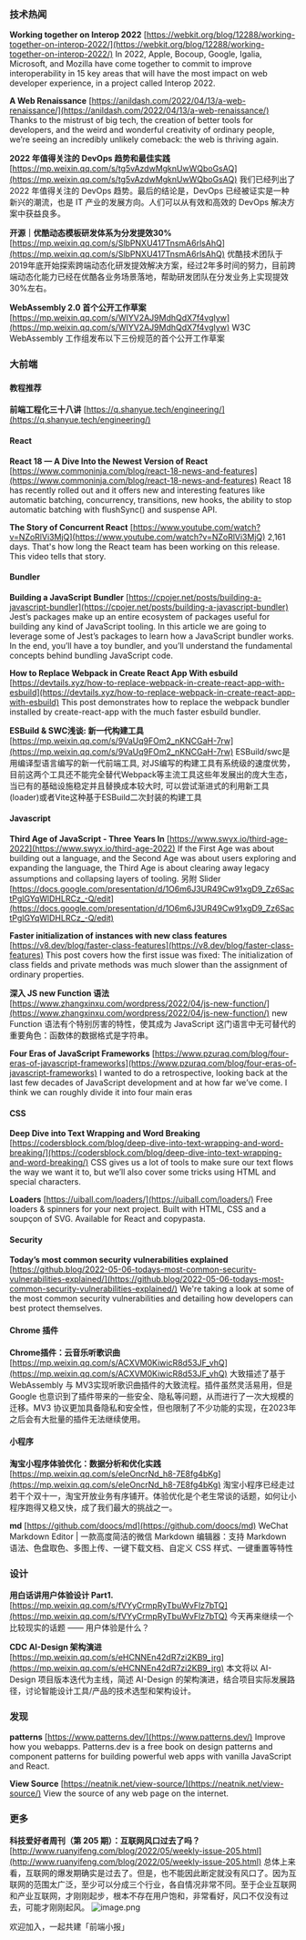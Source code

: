 ### 技术热闻
**Working together on Interop 2022**
[https://webkit.org/blog/12288/working-together-on-interop-2022/](https://webkit.org/blog/12288/working-together-on-interop-2022/)
In 2022, Apple, Bocoup, Google, Igalia, Microsoft, and Mozilla have come together to commit to improve interoperability in 15 key areas that will have the most impact on web developer experience, in a project called Interop 2022.

**A Web Renaissance**
[https://anildash.com/2022/04/13/a-web-renaissance/](https://anildash.com/2022/04/13/a-web-renaissance/)
Thanks to the mistrust of big tech, the creation of better tools for developers, and the weird and wonderful creativity of ordinary people, we’re seeing an incredibly unlikely comeback: the web is thriving again.

**2022 年值得关注的 DevOps 趋势和最佳实践**
[https://mp.weixin.qq.com/s/tg5vAzdwMgknUwWQboGsAQ](https://mp.weixin.qq.com/s/tg5vAzdwMgknUwWQboGsAQ)
我们已经列出了 2022 年值得关注的 DevOps 趋势。最后的结论是，DevOps 已经被证实是一种新兴的潮流，也是 IT 产业的发展方向。人们可以从有效和高效的 DevOps 解决方案中获益良多。

**开源｜优酷动态模板研发体系为分发提效30%**
[https://mp.weixin.qq.com/s/SlbPNXU417TnsmA6rlsAhQ](https://mp.weixin.qq.com/s/SlbPNXU417TnsmA6rlsAhQ)
优酷技术团队于2019年底开始探索跨端动态化研发提效解决方案，经过2年多时间的努力，目前跨端动态化能力已经在优酷各业务场景落地，帮助研发团队在分发业务上实现提效30%左右。

**WebAssembly 2.0 首个公开工作草案**
[https://mp.weixin.qq.com/s/WIYV2AJ9MdhQdX7f4vgIyw](https://mp.weixin.qq.com/s/WIYV2AJ9MdhQdX7f4vgIyw)
W3C WebAssembly 工作组发布以下三份规范的首个公开工作草案

### 大前端
#### 教程推荐
**前端工程化三十八讲**
[https://q.shanyue.tech/engineering/](https://q.shanyue.tech/engineering/)

#### React
**React 18 — A Dive Into the Newest Version of React**
[https://www.commoninja.com/blog/react-18-news-and-features](https://www.commoninja.com/blog/react-18-news-and-features)
React 18 has recently rolled out and it offers new and interesting features like automatic batching, concurrency, transitions, new hooks, the ability to stop automatic batching with flushSync() and suspense API.

**The Story of Concurrent React**
[https://www.youtube.com/watch?v=NZoRlVi3MjQ](https://www.youtube.com/watch?v=NZoRlVi3MjQ)
2,161 days. That's how long the React team has been working on this release. This video tells that story.

#### Bundler
**Building a JavaScript Bundler**
[https://cpojer.net/posts/building-a-javascript-bundler](https://cpojer.net/posts/building-a-javascript-bundler)
Jest’s packages make up an entire ecosystem of packages useful for building any kind of JavaScript tooling. In this article we are going to leverage some of Jest’s packages to learn how a JavaScript bundler works. In the end, you’ll have a toy bundler, and you’ll understand the fundamental concepts behind bundling JavaScript code.

**How to Replace Webpack in Create React App With esbuild**
[https://devtails.xyz/how-to-replace-webpack-in-create-react-app-with-esbuild](https://devtails.xyz/how-to-replace-webpack-in-create-react-app-with-esbuild)
This post demonstrates how to replace the webpack bundler installed by create-react-app with the much faster esbuild bundler.

**ESBuild & SWC浅谈: 新一代构建工具**
[https://mp.weixin.qq.com/s/9VaUq9FOm2_nKNCGaH-7rw](https://mp.weixin.qq.com/s/9VaUq9FOm2_nKNCGaH-7rw)
ESBuild/swc是用编译型语言编写的新一代前端工具, 对JS编写的构建工具有系统级的速度优势，目前这两个工具还不能完全替代Webpack等主流工具这些年发展出的庞大生态，当已有的基础设施稳定并且替换成本较大时, 可以尝试渐进式的利用新工具(loader)或者Vite这种基于ESBuild二次封装的构建工具

#### Javascript
**Third Age of JavaScript - Three Years In**
[https://www.swyx.io/third-age-2022](https://www.swyx.io/third-age-2022)
If the First Age was about building out a language, and the Second Age was about users exploring and expanding the language, the Third Age is about clearing away legacy assumptions and collapsing layers of tooling. 另附 Slider [https://docs.google.com/presentation/d/1O6m6J3UR49Cw91xgD9_Zz6SactPglGYqWlDHLRCz_-Q/edit](https://docs.google.com/presentation/d/1O6m6J3UR49Cw91xgD9_Zz6SactPglGYqWlDHLRCz_-Q/edit)

**Faster initialization of instances with new class features**
[https://v8.dev/blog/faster-class-features](https://v8.dev/blog/faster-class-features)
This post covers how the first issue was fixed: The initialization of class fields and private methods was much slower than the assignment of ordinary properties.

**深入 JS new Function 语法**
[https://www.zhangxinxu.com/wordpress/2022/04/js-new-function/](https://www.zhangxinxu.com/wordpress/2022/04/js-new-function/)
new Function 语法有个特别厉害的特性，使其成为 JavaScript 这门语言中无可替代的重要角色：函数体的数据格式是字符串。

**Four Eras of JavaScript Frameworks**
[https://www.pzuraq.com/blog/four-eras-of-javascript-frameworks](https://www.pzuraq.com/blog/four-eras-of-javascript-frameworks)
I wanted to do a retrospective, looking back at the last few decades of JavaScript development and at how far we’ve come. I think we can roughly divide it into four main eras

#### CSS
**Deep Dive into Text Wrapping and Word Breaking**
[https://codersblock.com/blog/deep-dive-into-text-wrapping-and-word-breaking/](https://codersblock.com/blog/deep-dive-into-text-wrapping-and-word-breaking/)
CSS gives us a lot of tools to make sure our text flows the way we want it to, but we’ll also cover some tricks using HTML and special characters.

**Loaders**
[https://uiball.com/loaders/](https://uiball.com/loaders/)
Free loaders & spinners for your next project. Built with HTML, CSS and a soupçon of SVG. Available for React and copypasta.

#### Security
**Today’s most common security vulnerabilities explained**
[https://github.blog/2022-05-06-todays-most-common-security-vulnerabilities-explained/](https://github.blog/2022-05-06-todays-most-common-security-vulnerabilities-explained/)
We're taking a look at some of the most common security vulnerabilities and detailing how developers can best protect themselves.

#### Chrome 插件
**Chrome插件：云音乐听歌识曲**
[https://mp.weixin.qq.com/s/ACXVM0KiwicR8d53JF_vhQ](https://mp.weixin.qq.com/s/ACXVM0KiwicR8d53JF_vhQ)
大致描述了基于 WebAssembly 与 MV3实现听歌识曲插件的大致流程。插件虽然灵活易用，但是 Google 也意识到了插件带来的一些安全、隐私等问题，从而进行了一次大规模的迁移。MV3 协议更加具备隐私和安全性，但也限制了不少功能的实现，在2023年之后会有大批量的插件无法继续使用。

#### 小程序
**淘宝小程序体验优化：数据分析和优化实践**
[https://mp.weixin.qq.com/s/eIeOncrNd_h8-7E8fg4bKg](https://mp.weixin.qq.com/s/eIeOncrNd_h8-7E8fg4bKg)
淘宝小程序已经走过若干个双十一，淘宝开放业务有序铺开。体验优化是个老生常谈的话题，如何让小程序跑得又稳又快，成了我们最大的挑战之一。

**md**
[https://github.com/doocs/md](https://github.com/doocs/md)
WeChat Markdown Editor | 一款高度简洁的微信 Markdown 编辑器：支持 Markdown 语法、色盘取色、多图上传、一键下载文档、自定义 CSS 样式、一键重置等特性

### 设计
**用白话讲用户体验设计 Part1.**
[https://mp.weixin.qq.com/s/fVYyCrmpRyTbuWvFlz7bTQ](https://mp.weixin.qq.com/s/fVYyCrmpRyTbuWvFlz7bTQ)
今天再来继续一个比较现实的话题 —— 用户体验是什么？

**CDC AI-Design 架构演进**
[https://mp.weixin.qq.com/s/eHCNNEn42dR7zi2KB9_jrg](https://mp.weixin.qq.com/s/eHCNNEn42dR7zi2KB9_jrg)
本文将以 AI-Design 项目版本迭代为主线，简述 AI-Design 的架构演进，结合项目实际发展路径，讨论智能设计工具/产品的技术选型和架构设计。

### 发现
**patterns**
[https://www.patterns.dev/](https://www.patterns.dev/)
Improve how you webapps. Patterns.dev is a free book on design patterns and component patterns for building powerful web apps with vanilla JavaScript and React.

**View Source**
[https://neatnik.net/view-source/](https://neatnik.net/view-source/)
View the source of any web page on the internet.

### 更多
**科技爱好者周刊（第 205 期）：互联网风口过去了吗？**
[http://www.ruanyifeng.com/blog/2022/05/weekly-issue-205.html](http://www.ruanyifeng.com/blog/2022/05/weekly-issue-205.html)
总体上来看，互联网的爆发期确实是过去了。但是，也不能因此断定就没有风口了。因为互联网的范围太广泛，至少可以分成三个行业，各自情况非常不同。至于企业互联网和产业互联网，才刚刚起步，根本不存在用户饱和，非常看好，风口不仅没有过去，可能才刚刚起风。
![image.png](https://cdn.nlark.com/yuque/0/2020/png/85771/1605930034828-7fc81343-651f-4a15-8465-eebe5a23cf61.png#crop=0&crop=0&crop=1&crop=1&height=31&id=C5Hpa&margin=%5Bobject%20Object%5D&name=image.png&originHeight=90&originWidth=2186&originalType=binary&ratio=1&rotation=0&showTitle=false&size=14325&status=done&style=none&title=&width=746)


欢迎加入，一起共建「前端小报」
